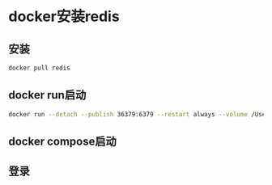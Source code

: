 # docker安装redis

## 安装
```bash
docker pull redis
```

## docker run启动
```bash
docker run --detach --publish 36379:6379 --restart always --volume /Users/dd/Documents/work/docker_data/redis/data:/data --volume /Users/dd/Documents/work/docker_data/redis/config/redis.conf:/usr/local/etc/redis/redis.conf dolphintwo/redis:latest redis-server --appendonly yes --requirepass 888888
```

## docker compose启动<useless>

## 登录